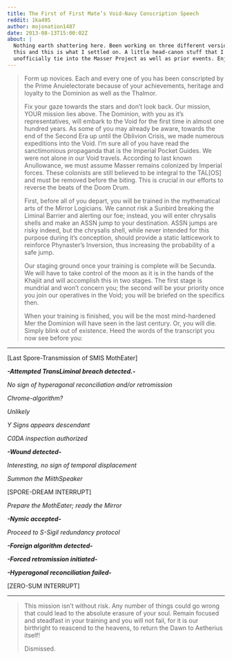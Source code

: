 ```yaml
---
title: The First of First Mate’s Void-Navy Conscription Speech
reddit: 1ka495
author: mojonation1487
date: 2013-08-13T15:00:02Z
about: |
  Nothing earth shattering here. Been working on three different versions of
  this and this is what I settled on. A little head-canon stuff that I
  unofficially tie into the Masser Project as well as prior events. Enjoy!
---
```


> Form up novices. Each and every one of you has been conscripted by the Prime
> Anuielectorate because of your achievements, heritage and loyalty to the
> Dominion as well as the Thalmor.
>
> Fix your gaze towards the stars and don’t look back. Our mission, YOUR mission
> lies above. The Dominion, with you as it’s representatives, will embark to the
> Void for the first time in almost one hundred years. As some of you may
> already be aware, towards the end of the Second Era up until the Oblivion
> Crisis, we made numerous expeditions into the Void. I’m sure all of you have
> read the sanctimonious propaganda that is the Imperial Pocket Guides. We were
> not alone in our Void travels. According to last known Anullowance, we must
> assume Masser remains colonized by Imperial forces. These colonists are still
> believed to be integral to the TAL[OS] and must be removed before the biting.
> This is crucial in our efforts to reverse the beats of the Doom Drum.
>
> First, before all of you depart, you will be trained in the mythematical arts
> of the Mirror Logicians. We cannot risk a Sunbird breaking the Liminal Barrier
> and alerting our foe; instead, you will enter chrysalis shells and make an
> ASSN jump to your destination. ASSN jumps are risky indeed, but the chrysalis
> shell, while never intended for this purpose during it’s conception, should
> provide a static latticework to reinforce Phynaster’s Inversion, thus
> increasing the probability of a safe jump.
>
> Our staging ground once your training is complete will be Secunda. We will
> have to take control of the moon as it is in the hands of the Khajiit and will
> accomplish this in two stages. The first stage is mundrial and won’t concern
> you; the second will be your priority once you join our operatives in the
> Void; you will be briefed on the specifics then.
>
> When your training is finished, you will be the most mind-hardened Mer the
> Dominion will have seen in the last century. Or, you will die. Simply blink
> out of existence. Heed the words of the transcript you now see before you:

----

[Last Spore-Transmission of SMIS MothEater]

***-Attempted TransLiminal breach detected.-***

*No sign of hyperagonal reconciliation and/or retromission*

*Chrome-algorithm?*

*Unlikely*

*Y Signs appears descendant*

*C0DA inspection authorized*

***-Wound detected-***

*Interesting, no sign of temporal displacement*

*Summon the MiithSpeaker*

[SPORE-DREAM INTERRUPT]

*Prepare the MothEater; ready the Mirror*

***-Nymic accepted-***

*Proceed to S-Sigil redundancy protocol*

***-Foreign algorithm detected-***

***-Forced retromission initiated-***

***-Hyperagonal reconciliation failed-***

[ZERO-SUM INTERRUPT]

----

> This mission isn’t without risk. Any number of things could go wrong that
> could lead to the absolute erasure of your soul. Remain focused and steadfast
> in your training and you will not fail, for it is our birthright to reascend
> to the heavens, to return the Dawn to Aetherius itself!
>
> Dismissed.
